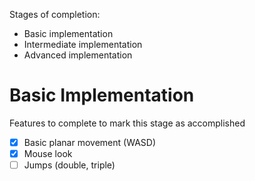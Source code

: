 

Stages of completion:
- Basic implementation
- Intermediate implementation
- Advanced implementation


# Basic Implementation

Features to complete to mark this stage as accomplished
- [x] Basic planar movement (WASD)
- [x] Mouse look
- [ ] Jumps (double, triple)